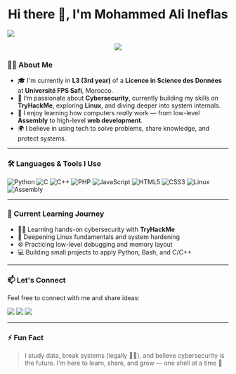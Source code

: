 <h1 align="center">Hi there 👋, I'm Mohammed Ali Ineflas</h1>
<img src="C:\Users\aliin\Downloads\ChatGPT Image Jul 14, 2025, 02_29_18 PM.png" />
<p align="center">
  <img src="https://readme-typing-svg.herokuapp.com?lines=Cybersecurity+Student;Linux+Learner;Open+Source+Explorer;Always+Learning+%F0%9F%93%9A" />
</p>

### 👨‍💻 About Me
- 🎓 I'm currently in **L3 (3rd year)** of a **Licence in Science des Données** at **Université FPS Safi**, Morocco.
- 🔐 I’m passionate about **Cybersecurity**, currently building my skills on **TryHackMe**, exploring **Linux**, and diving deeper into system internals.
- 🧠 I enjoy learning how computers *really* work — from low-level **Assembly** to high-level **web development**.
- 🌍 I believe in using tech to solve problems, share knowledge, and protect systems.

---

### 🛠️ Languages & Tools I Use
![Python](https://img.shields.io/badge/-Python-05122A?style=flat&logo=python)
![C](https://img.shields.io/badge/-C-05122A?style=flat&logo=c)
![C++](https://img.shields.io/badge/-C++-05122A?style=flat&logo=cplusplus)
![PHP](https://img.shields.io/badge/-PHP-05122A?style=flat&logo=php)
![JavaScript](https://img.shields.io/badge/-JavaScript-05122A?style=flat&logo=javascript)
![HTML5](https://img.shields.io/badge/-HTML5-05122A?style=flat&logo=html5)
![CSS3](https://img.shields.io/badge/-CSS3-05122A?style=flat&logo=css3)
![Linux](https://img.shields.io/badge/-Linux-05122A?style=flat&logo=linux)
![Assembly](https://img.shields.io/badge/-Assembly-05122A?style=flat&logo=protonmail)

---

### 🧰 Current Learning Journey
- 🕵️‍♂️ Learning hands-on cybersecurity with **TryHackMe**
- 🧩 Deepening Linux fundamentals and system hardening
- ⚙️ Practicing low-level debugging and memory layout
- 💻 Building small projects to apply Python, Bash, and C/C++

---

### 📫 Let's Connect
Feel free to connect with me and share ideas:
<p>
  <a href="https://linkedin.com/in/yourprofile" target="_blank"><img src="https://img.shields.io/badge/-LinkedIn-blue?style=flat&logo=linkedin" /></a>
  <a href="https://github.com/yourusername" target="_blank"><img src="https://img.shields.io/badge/-GitHub-black?style=flat&logo=github" /></a>
  <a href="https://tryhackme.com/p/yourusername" target="_blank"><img src="https://img.shields.io/badge/-TryHackMe-red?style=flat&logo=tryhackme" /></a>
</p>

---

### ⚡ Fun Fact
> I study data, break systems (legally 👨‍💻), and believe cybersecurity is the future. I'm here to learn, share, and grow — one shell at a time 🐚

